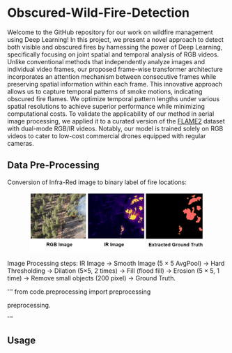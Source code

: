 # Obscured-Wild-Fire-Detection
Welcome to the GitHub repository for our work on wildfire management using Deep Learning! 
In this project, we present a novel approach to detect both visible and obscured fires by harnessing the power of Deep Learning, 
specifically focusing on joint spatial and temporal analysis of RGB videos. Unlike conventional methods that independently analyze 
images and individual video frames, our proposed frame-wise transformer architecture incorporates an attention mechanism between consecutive frames while preserving spatial information within each frame. This innovative approach allows us to capture temporal patterns of smoke motions, indicating obscured fire flames. We optimize temporal pattern lengths under various spatial resolutions to achieve superior performance while minimizing computational costs. To validate the applicability of our method in aerial image processing, we applied it to a curated version of the [FLAME2](http://ieee-dataport.org/open-access/flame-2-fire-detection-and-modeling-aerial-multi-spectral-image-dataset) dataset with dual-mode RGB/IR videos. Notably, our model is trained solely on RGB videos to cater to low-cost commercial drones equipped with regular cameras. 

<!-- The proposed method demonstrates remarkable results with a Segmentation Foreground Dice score of 92.61% and Object Detection Precision and Recall rates of 93.21% and 91.73%, respectively. The repository includes the implementation of our frame-wise transformer architecture, dataset preparation scripts, and model evaluation tools. Join us in revolutionizing wildfire detection with cutting-edge Deep Learning techniques! -->

## Data Pre-Processing
Conversion of Infra-Red image to binary label of fire locations:

<div align="center">
  <img width="80%" alt="Data-Prepocessing" src="Images/gt_extract.png">
</div>

Image Processing steps: IR Image → Smooth Image (5 × 5 AvgPool) → Hard
Thresholding → Dilation (5×5, 2 times) → Fill (flood fill) →
Erosion (5 × 5, 1 time) → Remove small objects (200 pixel)
→ Ground Truth.

'''
from code.preprocessing import preprocessing

preprocessing.

'''
## Usage

